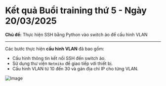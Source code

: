 # **Kết quả Buổi training thứ 5 - Ngày 20/03/2025**

**Chủ đề:** Thực hiện SSH bằng Python vào switch ảo để cấu hình VLAN

---

Các bước thực hiện **cấu hinh VLAN** đã bao gồm:

- Cấu hình thông tin kết nối SSH đến switch ảo.
- Sử dụng thư viện `Netmiko` để giao tiếp với thiết bị.
- Cấu hình VLAN từ 10 đến 30 và gán địa chỉ IP cho từng VLAN.

![Image](https://github.com/user-attachments/assets/4e8b097c-1372-4824-bece-25d7e9057b56)
